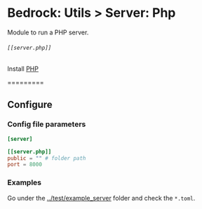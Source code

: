 # Bedrock: Utils > Server: Php

Module to run a PHP server.<br>

###### `[[server.php]]`
Install [PHP](http://php.net/)

=========

## Configure

### Config file parameters
```toml
[server]

[[server.php]]
public = "" # folder path
port = 8000
```

### Examples
Go under the [../test/example_server](../test/example_server) folder and check the `*.toml`.
